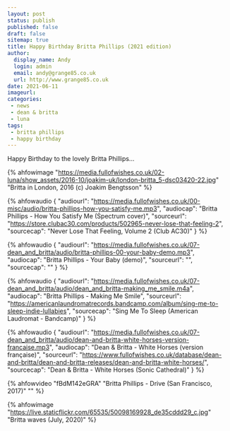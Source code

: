 ```yaml
---
layout: post
status: publish
published: false 
draft: false
sitemap: true
title: Happy Birthday Britta Phillips (2021 edition)
author:
  display_name: Andy
  login: admin
  email: andy@grange85.co.uk
  url: http://www.grange85.co.uk
date: 2021-06-11
imageurl: 
categories:
 - news
 - dean & britta
 - luna
tags:
 - britta phillips
 - happy birthday
---
```

Happy Birthday to the lovely Britta Phillips...

{% ahfowimage "https://media.fullofwishes.co.uk/02-luna/show_assets/2016-10/joakim-uk/london-britta_5-dsc03420-22.jpg" "Britta in London, 2016 (c) Joakim Bengtsson" %}

{% ahfowaudio {
"audiourl": "https://media.fullofwishes.co.uk/00-misc/audio/britta-phillips-how-you-satisfy-me.mp3",
"audiocap": "Britta Phillips - How You Satisfy Me (Spectrum cover)",
"sourceurl": "https://store.clubac30.com/products/502965-never-lose-that-feeling-2",
"sourcecap": "Never Lose That Feeling, Volume 2 (Club AC30)"
} %}

<!--more-->

{% ahfowaudio {
"audiourl": "https://media.fullofwishes.co.uk/07-dean_and_britta/audio/britta-phillips-00-your-baby-demo.mp3",
"audiocap": "Britta Phillips - Your Baby (demo)",
"sourceurl": "",
"sourcecap": ""
} %}

{% ahfowaudio {
"audiourl": "https://media.fullofwishes.co.uk/07-dean_and_britta/audio/dean_and_britta-making_me_smile.m4a",
"audiocap": "Britta Phillips - Making Me Smile",
"sourceurl": "https://americanlaundromatrecords.bandcamp.com/album/sing-me-to-sleep-indie-lullabies",
"sourcecap": "Sing Me To Sleep (American Laudromat - Bandcamp)"
} %}

{% ahfowaudio {
"audiourl": "https://media.fullofwishes.co.uk/07-dean_and_britta/audio/dean-and-britta-white-horses-version-francaise.mp3",
"audiocap": "Dean & Britta - White Horses (version française)",
"sourceurl": "https://www.fullofwishes.co.uk/database/dean-and-britta/dean-and-britta-releases/dean-and-britta-white-horses/",
"sourcecap": "Dean & Britta - White Horses (Sonic Cathedral)"
} %}

{% ahfowvideo "fBdM142eGRA" "Britta Phillips - Drive (San Francisco, 2017)" "" %}

{% ahfowimage "https://live.staticflickr.com/65535/50098169928_de35cddd29_c.jpg" "Britta waves (July, 2020)" %}

